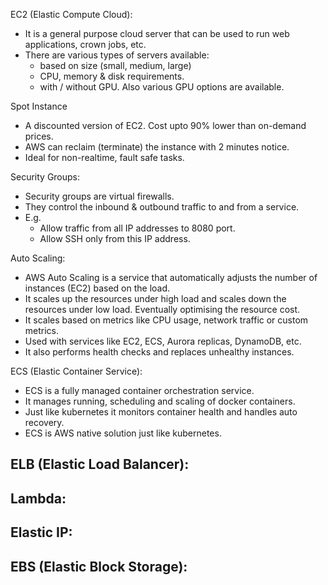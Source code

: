 
EC2 (Elastic Compute Cloud):
- It is a general purpose cloud server that can be used to run web applications, crown jobs, etc.
- There are various types of servers available:
    - based on size (small, medium, large)
    - CPU, memory & disk requirements.
    - with / without GPU. Also various GPU options are available.



Spot Instance
- A discounted version of EC2. Cost upto 90% lower than on-demand prices.
- AWS can reclaim (terminate) the instance with 2 minutes notice.
- Ideal for non-realtime, fault safe tasks.



Security Groups:
- Security groups are virtual firewalls.
- They control the inbound & outbound traffic to and from a service.
- E.g.
    - Allow traffic from all IP addresses to 8080 port.
    - Allow SSH only from this IP address.



Auto Scaling:
- AWS Auto Scaling is a service that automatically adjusts the number of instances (EC2) based on the load.
- It scales up the resources under high load and scales down the resources under low load. Eventually optimising the resource cost.
- It scales based on metrics like CPU usage, network traffic or custom metrics.
- Used with services like EC2, ECS, Aurora replicas, DynamoDB, etc.
- It also performs health checks and replaces unhealthy instances.



ECS (Elastic Container Service):
- ECS is a fully managed container orchestration service.
- It manages running, scheduling and scaling of docker containers.
- Just like kubernetes it monitors container health and handles auto recovery.
- ECS is AWS native solution just like kubernetes.



ELB (Elastic Load Balancer):
 - 



Lambda:
 - 



Elastic IP:
 - 



EBS (Elastic Block Storage):
 - 
